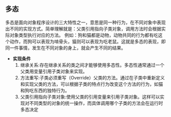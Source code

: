 ## 多态
多态是面向对象程序设计的三大特性之一，意思是同一种行为，在不同对象中表现出不同的实现方式。简单理解就是：父类引用指向子类对象，调用方法时会根据实际对象类型执行对应的方法。
例如：狗和猫都是动物，动物共同的行为都有吃这个动作，而狗可以表现为啃骨头，猫则可以表现为吃老鼠。这就是多态的表现，即同一件事情，发生在不同对象的身上，就会产生不同的结果。
- **实现条件**  
	1. 继承关系:存在继承关系的类之间才能够使用多态性。多态性通常通过一个父类用变量引用子类对象来实现。
	2. 方法重写:子类必须重写（Override）父类的方法。通过在子类中重新定义和实现父类的方法，可以根据子类的特点行为改变这个方法的行为，如猫和狗吃东西的独特行为。
	3. 父类引用指向子类对象:使用父类的引用变量来引用子类对象。这样可以实现对不同类型的对象的统一操作，而具体调用哪个子类的方法会在运行时多态决定
